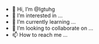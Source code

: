 - 👋 Hi, I’m @Igtuhg
- 👀 I’m interested in ...
- 🌱 I’m currently learning ...
- 💞️ I’m looking to collaborate on ...
- 📫 How to reach me ...

<!---
Igtuhg/Igtuhg is a ✨ special ✨ repository because its `README.md` (this file) appears on your GitHub profile.
You can click the Preview link to take a look at your changes.
--->
